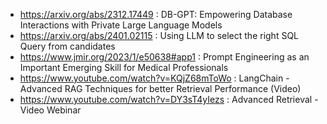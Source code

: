 - https://arxiv.org/abs/2312.17449 : DB-GPT: Empowering Database Interactions with Private Large Language Models
- https://arxiv.org/abs/2401.02115 : Using LLM to select the right SQL Query from candidates
- https://www.jmir.org/2023/1/e50638#app1 : Prompt Engineering as an Important Emerging Skill for Medical Professionals
- https://www.youtube.com/watch?v=KQjZ68mToWo : LangChain - Advanced RAG Techniques for better Retrieval Performance (Video)
- https://www.youtube.com/watch?v=DY3sT4yIezs : Advanced Retrieval - Video Webinar
